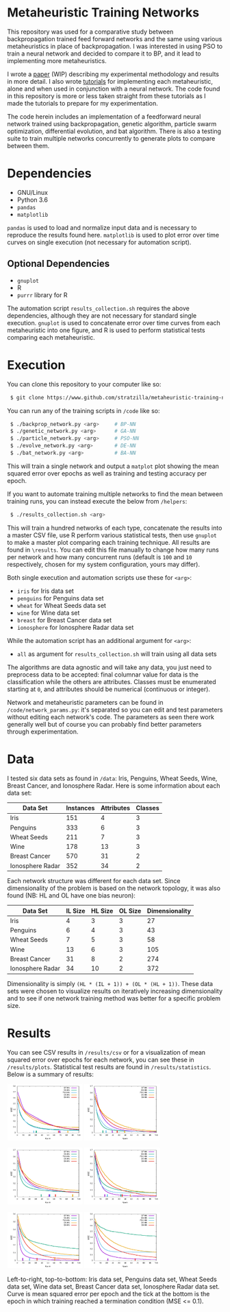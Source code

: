 # Metaheuristic Training Networks

This repository was used for a comparative study between backpropagation trained feed forward networks and the same using various metaheuristics in place of backpropagation. I was interested in using PSO to train a neural network and decided to compare it to BP, and it lead to implementing more metaheuristics.

I wrote a <a href="./report/report.pdf">paper</a> (WIP) describing my experimental methodology and results in more detail. I also wrote <a href="https://github.com/stratzilla/AI-ML-tutorials">tutorials</a> for implementing each metaheuristic, alone and when used in conjunction with a neural network. The code found in this repository is more or less taken straight from these tutorials as I made the tutorials to prepare for my experimentation.

The code herein includes an implementation of a feedforward neural network trained using backpropagation, genetic algorithm, particle swarm optimization, differential evolution, and bat algorithm. There is also a testing suite to train multiple networks concurrently to generate plots to compare between them.

# Dependencies

- GNU/Linux
- Python 3.6
- `pandas`
- `matplotlib`

`pandas` is used to load and normalize input data and is necessary to reproduce the results found here. `matplotlib` is used to plot error over time curves on single execution (not necessary for automation script).

## Optional Dependencies

- `gnuplot`
- R
- `purrr` library for R

The automation script `results_collection.sh` requires the above dependencies, although they are not necessary for standard single execution. `gnuplot` is used to concatenate error over time curves from each metaheuristic into one figure, and R is used to perform statistical tests comparing each metaheuristic.

# Execution

You can clone this repository to your computer like so:

```bash
 $ git clone https://www.github.com/stratzilla/metaheuristic-training-networks
```

You can run any of the training scripts in `/code` like so:

```bash
 $ ./backprop_network.py <arg>     # BP-NN
 $ ./genetic_network.py <arg>      # GA-NN
 $ ./particle_network.py <arg>     # PSO-NN
 $ ./evolve_network.py <arg>       # DE-NN
 $ ./bat_network.py <arg>          # BA-NN
```

This will train a single network and output a `matplot` plot showing the mean squared error over epochs as well as training and testing accuracy per epoch.

If you want to automate training multiple networks to find the mean between training runs, you can instead execute the below from `/helpers`:

```bash
 $ ./results_collection.sh <arg>
```

This will train a hundred networks of each type, concatenate the results into a master CSV file, use R perform various statistical tests, then use `gnuplot` to make a master plot comparing each training technique. All results are found in `\results`. You can edit this file manually to change how many runs per network and how many concurrent runs (default is `100` and `10` respectively, chosen for my system configuration, yours may differ).

Both single execution and automation scripts use these for `<arg>`:

- `iris` for Iris data set
- `penguins` for Penguins data set
- `wheat` for Wheat Seeds data set
- `wine` for Wine data set
- `breast` for Breast Cancer data set
- `ionosphere` for Ionosphere Radar data set

While the automation script has an additional argument for `<arg>`:

- `all` as argument for `results_collection.sh` will train using all data sets

The algorithms are data agnostic and will take any data, you just need to preprocess data to be accepted: final columnar value for data is the classification while the others are attributes. Classes must be enumerated starting at `0`, and attributes should be numerical (continuous or integer).

Network and metaheuristic parameters can be found in `/code/network_params.py`: it's separated so you can edit and test parameters without editing each network's code. The parameters as seen there work generally well but of course you can probably find better parameters through experimentation.

# Data

I tested six data sets as found in `/data`: Iris, Penguins, Wheat Seeds, Wine, Breast Cancer, and Ionosphere Radar. Here is some information about each data set:

| Data Set         | Instances | Attributes | Classes |
| ---------------- | --------- | ---------- | ------- |
| Iris             | 151       | 4          | 3       |
| Penguins         | 333       | 6          | 3       |
| Wheat Seeds      | 211       | 7          | 3       |
| Wine             | 178       | 13         | 3       |
| Breast Cancer    | 570       | 31         | 2       |
| Ionosphere Radar | 352       | 34         | 2       |

Each network structure was different for each data set. Since dimensionality of the problem is based on the network topology, it was also found (NB: HL and OL have one bias neuron):

| Data Set         | IL Size | HL Size | OL Size | Dimensionality |
| ---------------- | ------- | ------- | ------- | -------------- |
| Iris             | 4       | 3       | 3       | 27             |
| Penguins         | 6       | 4       | 3       | 43             |
| Wheat Seeds      | 7       | 5       | 3       | 58             |
| Wine             | 13      | 6       | 3       | 105            |
| Breast Cancer    | 31      | 8       | 2       | 274            |
| Ionosphere Radar | 34      | 10      | 2       | 372            |

Dimensionality is simply `(HL * (IL + 1)) + (OL * (HL + 1))`. These data sets were chosen to visualize results on iteratively increasing dimensionality and to see if one network training method was better for a specific problem size.

# Results

You can see CSV results in `/results/csv` or for a visualization of mean squared error over epochs for each network, you can see these in `/results/plots`. Statistical test results are found in `/results/statistics`. Below is a summary of results:

<img width="35%" src="./results/plots/iris-plot.png"/> <img width="35%" src="./results/plots/penguins-plot.png"/>

<img width="35%" src="./results/plots/wheat-plot.png"/> <img width="35%" src="./results/plots/wine-plot.png"/>

<img width="35%" src="./results/plots/breast-plot.png"/> <img width="35%" src="./results/plots/ionosphere-plot.png"/>

Left-to-right, top-to-bottom: Iris data set, Penguins data set, Wheat Seeds data set, Wine data set, Breast Cancer data set, Ionosphere Radar data set. Curve is mean squared error per epoch and the tick at the bottom is the epoch in which training reached a termination condition (MSE <= 0.1).
